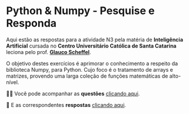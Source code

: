 # Python & Numpy - Pesquise e Responda



Aqui estão as respostas para a atividade N3 pela matéria de **Inteligência Artificial** cursada no **Centro Universitário Católica de Santa Catarina** leciona pelo prof. **[Glauco Scheffel](https://www.linkedin.com/in/glaucoscheffel/)**.

O objetivo destes exercícios é aprimorar o conhecimento a respeito da biblioteca Numpy, para Python. Cujo foco é o tratamento de arrays e matrizes, provendo uma larga coleção de funções matemáticas de alto-nível.



󠀿👨‍🏫 Você pode acompanhar as **questões** [clicando aqui](questions.md).

📝 E as correspondentes **respostas** [clicando aqui](answers.md).
